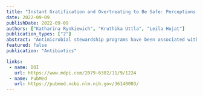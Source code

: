 ```yaml
---
title: "Instant Gratification and Overtreating to Be Safe: Perceptions of U.S. Intensive Care Unit Pharmacists and Residents on Antimicrobial Stewardship"
date: 2022-09-09
publishDate: 2022-09-09
authors: ["Katharina Rynkiewich", "Kruthika Uttla", "Leila Hojat"]
publication_types: ["2"]
abstract: "Antimicrobial stewardship programs have been associated with numerous impacts on medical practice including reductions in costs, antimicrobial resistance, and adverse events. While antimicrobial stewardship is now considered an essential element of medical practice, the understandings of the value of antimicrobial stewardship among medical practitioners vary. Additionally, non-physician practitioners are regularly left out of antimicrobial stewardship interventions targeting antimicrobial decision-making. Here, we contribute the perspective from resident physicians and specialists in pharmacy regarding their involvement in antimicrobial prescribing. Notably, our semi-structured interviews with 10 residents and pharmacy specialists described their limited autonomy in the clinical setting. However, the participants regularly worked alongside primary antimicrobial decision-makers and described feeling pressure to overtreat to be safe. The clear rationales and motivations associated with antimicrobial prescribing have a noticeable impact on physicians in training and non-physician practitioners, and as such, we argue that antimicrobial stewardship interventions targeting primary antimicrobial decision-makers are missing an opportunity to address the breadth of antimicrobial prescribing culture. By looking at the perspectives and rationales of physicians in training and non-physician practitioners, we can see evidence that the act of antimicrobial prescribing is impacted by individuals on all levels of the hierarchies present in medical practice."
featured: false 
publication: "Antibiotics"

links:
 - name: DOI
   url: https://www.mdpi.com/2079-6382/11/9/1224
 - name: PubMed
   url: https://pubmed.ncbi.nlm.nih.gov/36140003/
---
```

